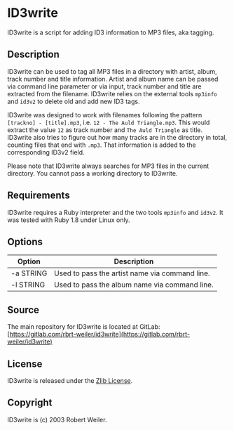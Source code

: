 ﻿# ID3write

ID3write is a script for adding ID3 information to MP3 files, aka tagging.

## Description

ID3write can be used to tag all MP3 files in a directory with artist, album, track number and title information. Artist and album name can be passed via command line parameter or via input, track number and title are extracted from the filename. ID3write relies on the external tools `mp3info` and `id3v2` to delete old and add new ID3 tags.

ID3write was designed to work with filenames following the pattern `[trackno] - [title].mp3`, i.e. `12 - The Auld Triangle.mp3`. This would extract the value `12` as track number and `The Auld Triangle` as title. ID3write also tries to figure out how many tracks are in the directory in total, counting files that end with `.mp3`. That information is added to the corresponding ID3v2 field.

Please note that ID3write always searches for MP3 files in the current directory. You cannot pass a working directory to ID3write.

## Requirements

ID3write requires a Ruby interpreter and the two tools `mp3info` and `id3v2`. It was tested with Ruby 1.8 under Linux only.

## Options

| Option    | Description                                    |
| --------- | ---------------------------------------------- |
| -a STRING | Used to pass the artist name via command line. |
| -l STRING | Used to pass the album name via command line.  |

## Source

The main repository for ID3write is located at GitLab: [https://gitlab.com/rbrt-weiler/id3write](https://gitlab.com/rbrt-weiler/id3write)

## License

ID3write is released under the [Zlib License](https://opensource.org/licenses/Zlib).

## Copyright

ID3write is (c) 2003 Robert Weiler.

